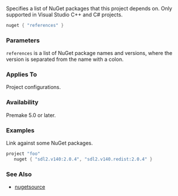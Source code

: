 Specifies a list of NuGet packages that this project depends on. Only supported in Visual Studio C++ and C# projects.

```lua
nuget { "references" }
```

### Parameters ###

`references` is a list of NuGet package names and versions, where the version is separated from the name with a colon.

### Applies To ###

Project configurations.

### Availability ###

Premake 5.0 or later.

### Examples ###

Link against some NuGet packages.

```lua
project "foo"
   nuget { "sdl2.v140:2.0.4", "sdl2.v140.redist:2.0.4" }
```

### See Also ###

* [nugetsource](nugetsource.md)
